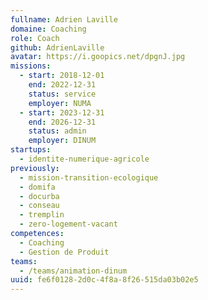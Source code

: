 ```yaml
---
fullname: Adrien Laville
domaine: Coaching
role: Coach
github: AdrienLaville
avatar: https://i.goopics.net/dpgnJ.jpg
missions:
  - start: 2018-12-01
    end: 2022-12-31
    status: service
    employer: NUMA
  - start: 2023-12-31
    end: 2026-12-31
    status: admin
    employer: DINUM
startups:
  - identite-numerique-agricole
previously:
  - mission-transition-ecologique
  - domifa
  - docurba
  - conseau
  - tremplin
  - zero-logement-vacant
competences:
  - Coaching
  - Gestion de Produit
teams:
  - /teams/animation-dinum
uuid: fe6f0128-2d0c-4f8a-8f26-515da03b02e5
---
```

